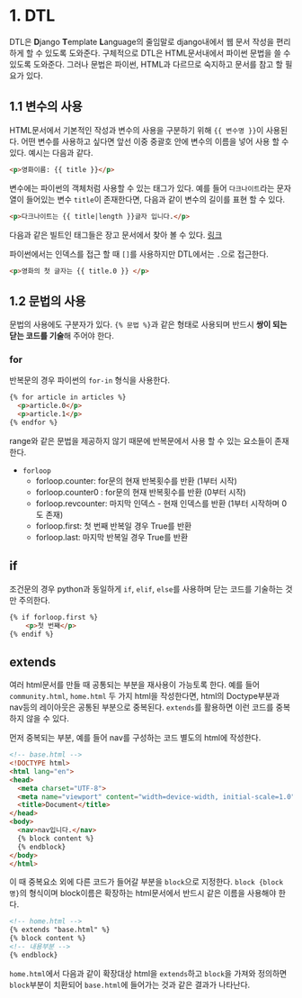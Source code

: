 # 1. DTL

DTL은 **D**jango **T**emplate **L**anguage의 줄임말로 django내에서 웹 문서 작성을 편리하게 할 수 있도록 도와준다.  구체적으로 DTL은 HTML문서내에서 파이썬 문법을 쓸 수 있도록 도와준다.  그러나 문법은 파이썬, HTML과 다르므로 숙지하고 문서를 참고 할 필요가 있다.



## 1.1 변수의 사용

HTML문서에서 기본적인 작성과 변수의 사용을 구분하기 위해 `{{ 변수명 }}`이 사용된다. 어떤 변수를 사용하고 싶다면 앞선 이중 중괄호 안에 변수의 이름을 넣어 사용 할 수 있다. 예시는 다음과 같다.

```html
<p>영화이름: {{ title }}</p>
```



변수에는 파이썬의 객체처럼 사용할 수 있는 태그가 있다. 예를 들어 `다크나이트`라는 문자열이 들어있는 변수 `title`이 존재한다면, 다음과 같이 변수의 길이를 표현 할 수 있다.

```html
<p>다크나이트는 {{ title|length }}글자 입니다.</p>
```

다음과 같은 빌트인 태그들은 장고 문서에서 찾아 볼 수 있다.  [링크](https://docs.djangoproject.com/en/3.0/ref/templates/builtins/)



파이썬에서는 인덱스를 접근 할 때 `[]`를 사용하지만 DTL에서는 `.`으로 접근한다.

```html
<p>영화의 첫 글자는 {{ title.0 }} </p>
```



## 1.2 문법의 사용

문법의 사용에도 구분자가 있다. `{% 문법 %}`과 같은 형태로 사용되며 반드시 **쌍이 되는 닫는 코드를 기술**해 주어야 한다.



### for

반복문의 경우 파이썬의 `for-in` 형식을 사용한다.

  ```html
  {% for article in articles %}
  	<p>article.0</p>
  	<p>article.1</p>
  {% endfor %}
  ```



range와 같은 문법을 제공하지 않기 때문에 반복문에서 사용 할 수 있는 요소들이 존재한다.

- `forloop`
  - forloop.counter:  for문의 현재 반복횟수를 반환 (1부터 시작)
  - forloop.counter0 : for문의 현재 반복횟수를 반환 (0부터 시작)
  - forloop.revcounter: 마지막 인덱스 - 현재 인덱스를 반환 (1부터 시작하며 0도 존재)
  - forloop.first: 첫 번째 반복일 경우 True를 반환
  - forloop.last: 마지막 반복일 경우 True를 반환



## if

조건문의 경우 python과 동일하게 `if`, `elif`, `else`를 사용하며 닫는 코드를 기술하는 것만 주의한다.



```html
{% if forloop.first %}
	<p>첫 번째</p>
{% endif %}
```



## extends

여러 html문서를 만들 때 공통되는 부분을 재사용이 가능토록 한다. 예를 들어 `community.html`, `home.html` 두 가지 html을 작성한다면, html의 Doctype부분과 nav등의 레이아웃은 공통된 부분으로 중복된다. `extends`를 활용하면 이런 코드를 중복하지 않을 수 있다.

먼저 중복되는 부분, 예를 들어 nav를 구성하는 코드 별도의 html에 작성한다.

```html
<!-- base.html -->
<!DOCTYPE html>
<html lang="en">
<head>
  <meta charset="UTF-8">
  <meta name="viewport" content="width=device-width, initial-scale=1.0">
  <title>Document</title>
</head>
<body>
  <nav>nav입니다.</nav>
  {% block content %}
  {% endblock}
</body>
</html>
```

이 때 중복요소 외에 다른 코드가 들어갈 부분을 `block`으로 지정한다. `block {block명}`의 형식이며 block이름은 확장하는 html문서에서 반드시 같은 이름을 사용해야 한다.

```html
<!-- home.html -->
{% extends "base.html" %}
{% block content %}
<!-- 내용부분 -->
{% endblock}
```

`home.html`에서 다음과 같이 확장대상 html을 `extends`하고 `block`을 가져와 정의하면 `block`부분이 치환되어 `base.html`에 들어가는 것과 같은 결과가 나타난다.

